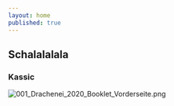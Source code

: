 ```yaml
---
layout: home
published: true
---
```


## Schalalalala

### Kassic



![001_Drachenei_2020_Booklet_Vorderseite.png]({{site.baseurl}}/site/001_Drachenei_2020_Booklet_Vorderseite.png)
